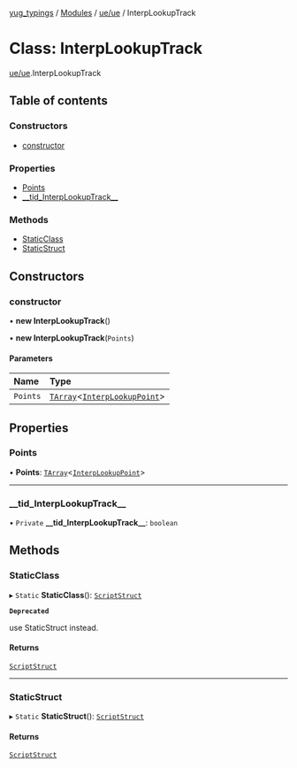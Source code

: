 [yug_typings](../README.md) / [Modules](../modules.md) / [ue/ue](../modules/ue_ue.md) / InterpLookupTrack

# Class: InterpLookupTrack

[ue/ue](../modules/ue_ue.md).InterpLookupTrack

## Table of contents

### Constructors

- [constructor](ue_ue.InterpLookupTrack.md#constructor)

### Properties

- [Points](ue_ue.InterpLookupTrack.md#points)
- [\_\_tid\_InterpLookupTrack\_\_](ue_ue.InterpLookupTrack.md#__tid_interplookuptrack__)

### Methods

- [StaticClass](ue_ue.InterpLookupTrack.md#staticclass)
- [StaticStruct](ue_ue.InterpLookupTrack.md#staticstruct)

## Constructors

### constructor

• **new InterpLookupTrack**()

• **new InterpLookupTrack**(`Points`)

#### Parameters

| Name | Type |
| :------ | :------ |
| `Points` | [`TArray`](../interfaces/ue_puerts.TArray.md)<[`InterpLookupPoint`](ue_ue.InterpLookupPoint.md)\> |

## Properties

### Points

• **Points**: [`TArray`](../interfaces/ue_puerts.TArray.md)<[`InterpLookupPoint`](ue_ue.InterpLookupPoint.md)\>

___

### \_\_tid\_InterpLookupTrack\_\_

• `Private` **\_\_tid\_InterpLookupTrack\_\_**: `boolean`

## Methods

### StaticClass

▸ `Static` **StaticClass**(): [`ScriptStruct`](ue_ue.ScriptStruct.md)

**`Deprecated`**

use StaticStruct instead.

#### Returns

[`ScriptStruct`](ue_ue.ScriptStruct.md)

___

### StaticStruct

▸ `Static` **StaticStruct**(): [`ScriptStruct`](ue_ue.ScriptStruct.md)

#### Returns

[`ScriptStruct`](ue_ue.ScriptStruct.md)
